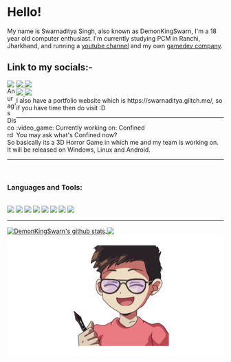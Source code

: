 <h1>Hello!</h1>

<!--**DemonKingSwarn/DemonKingSwarn** is a ✨ _special_ ✨ repository because its `README.md` (this file) appears on your GitHub profile.**--!>

My name is Swarnaditya Singh, also known as DemonKingSwarn, I'm a 18 year old computer enthusiast.
I'm currently studying PCM in Ranchi, Jharkhand,
and running a <a href="https://www.youtube.com/SwarnadityaSinghTheGamingGuruji">youtube channel</a> and my own <a href="https://gamersinunitystudios.weebly.com">gamedev company</a>.
<br>
 <h2>Link to my socials:-</h2>
<a href="https://twitter.com/demonkingswarn">
    <img src="https://img.shields.io/badge/twitter-%230077D4.svg?&style=flat-square&logo=twitter&logoColor=white">
  </a>
<a href="https://discord.gg/uvbCTWQTmE">
  <img align="left" alt="Anurag's Discord" width="21px" src="https://raw.githubusercontent.com/demonkingswarn/demonkingswarn/main/assets/discord-round.svg" />
</a>
<a href="https://www.instagram.com/demonkingswarn">
    <img src="https://img.shields.io/badge/Instagram-%23E4405F.svg?&style=flat-square&logo=instagram&logoColor=white">
  </a>
<br>
<a href="https://github.com/demonkingswarn">
    <img src="https://img.shields.io/badge/Github-%230A0A0A.svg?&style=flat-square&logo=Github&logoColor=white">  
  </a>
<a href="https://www.linkedin.com/in/swarnaditya-singh-9bb732205/">
    <img src="https://img.shields.io/badge/LinkedIn-%230077B5.svg?&style=flat-square&logo=linkedin&logoColor=white">
  </a>
<br>
I also have a portfolio website which is https://swarnaditya.glitch.me/, so if you have time then do visit :D

<hr>
:video_game: Currently working on: Confined
<br>
You may ask what's Confined now?<br>
So basically its a 3D Horror Game in which me and my team is working on. It will be released on Windows, Linux and Android.
<br>

<hr>
<br>
<h3>Languages and Tools:</h3>
<br>
<code><img height="20" src="https://raw.githubusercontent.com/github/explore/80688e429a7d4ef2fca1e82350fe8e3517d3494d/topics/nodejs/nodejs.png"></code>  
 <code><img height="20" src="https://raw.githubusercontent.com/github/explore/80688e429a7d4ef2fca1e82350fe8e3517d3494d/topics/csharp/csharp.png"></code>   
<code><img height="20" src="https://raw.githubusercontent.com/github/explore/80688e429a7d4ef2fca1e82350fe8e3517d3494d/topics/python/python.png"></code>   
<code><img height="20" src="https://raw.githubusercontent.com/github/explore/80688e429a7d4ef2fca1e82350fe8e3517d3494d/topics/java/java.png"></code>   
<code><img height="20" src="https://raw.githubusercontent.com/github/explore/80688e429a7d4ef2fca1e82350fe8e3517d3494d/topics/cpp/cpp.png"></code>  
 <code><img height="20" src="https://raw.githubusercontent.com/github/explore/80688e429a7d4ef2fca1e82350fe8e3517d3494d/topics/javascript/javascript.png"></code>
   <code><img height="20" src="https://raw.githubusercontent.com/github/explore/80688e429a7d4ef2fca1e82350fe8e3517d3494d/topics/c/c.png"></code>   
   <code><img height="20" src="https://raw.githubusercontent.com/github/explore/80688e429a7d4ef2fca1e82350fe8e3517d3494d/topics/lua/lua.png"></code>   

<hr>

<a href="https://github.com/anuraghazra/github-readme-stats">
  <img align="center" src="https://github-readme-stats.anuraghazra1.vercel.app/api?username=demonkingswarn&show_icons=true&include_all_commits=true&theme=material-palenight" alt="DemonKingSwarn's github stats" />
<a href="https://github.com/anuraghazra/github-readme-stats">
  <!-- Change the `github-readme-stats.anuraghazra1.vercel.app` to `github-readme-stats.vercel.app`  -->
  <img align="center" src="https://github-readme-stats.anuraghazra1.vercel.app/api/top-langs/?username=demonkingswarn&layout=compact&theme=material-palenight" />
</a>

<!-- logo goes here -->
<img align="center" src="https://github.com/DemonKingSwarn/DemonKingSwarn/blob/main/assets/cutedemon1.png" />

